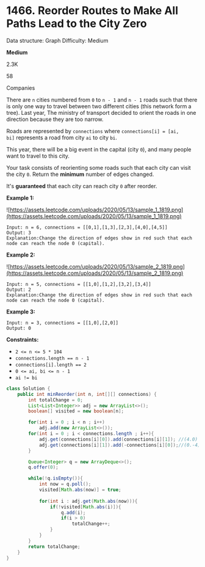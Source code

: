 # 1466. Reorder Routes to Make All Paths Lead to the City Zero

Data structure: Graph
Difficulty: Medium

**Medium**

2.3K

58

Companies

There are `n` cities numbered from `0` to `n - 1` and `n - 1` roads such that there is only one way to travel between two different cities (this network form a tree). Last year, The ministry of transport decided to orient the roads in one direction because they are too narrow.

Roads are represented by `connections` where `connections[i] = [ai, bi]` represents a road from city `ai` to city `bi`.

This year, there will be a big event in the capital (city `0`), and many people want to travel to this city.

Your task consists of reorienting some roads such that each city can visit the city `0`. Return the **minimum** number of edges changed.

It's **guaranteed** that each city can reach city `0` after reorder.

**Example 1:**

![https://assets.leetcode.com/uploads/2020/05/13/sample_1_1819.png](https://assets.leetcode.com/uploads/2020/05/13/sample_1_1819.png)

```
Input: n = 6, connections = [[0,1],[1,3],[2,3],[4,0],[4,5]]
Output: 3
Explanation:Change the direction of edges show in red such that each node can reach the node 0 (capital).

```

**Example 2:**

![https://assets.leetcode.com/uploads/2020/05/13/sample_2_1819.png](https://assets.leetcode.com/uploads/2020/05/13/sample_2_1819.png)

```
Input: n = 5, connections = [[1,0],[1,2],[3,2],[3,4]]
Output: 2
Explanation:Change the direction of edges show in red such that each node can reach the node 0 (capital).

```

**Example 3:**

```
Input: n = 3, connections = [[1,0],[2,0]]
Output: 0

```

**Constraints:**

- `2 <= n <= 5 * 104`
- `connections.length == n - 1`
- `connections[i].length == 2`
- `0 <= ai, bi <= n - 1`
- `ai != bi`

```java
class Solution {
    public int minReorder(int n, int[][] connections) {
        int totalChange = 0;
        List<List<Integer>> adj = new ArrayList<>();
        boolean[] visited = new boolean[n];

        for(int i = 0 ; i < n ; i++)
            adj.add(new ArrayList<>()); 
        for(int i = 0 ; i < connections.length ; i++){
            adj.get(connections[i][0]).add(connections[i][1]); //(4.0)
            adj.get(connections[i][1]).add(-connections[i][0]);//(0.-4) 用正負表示方向
        }

        Queue<Integer> q = new ArrayDeque<>();
        q.offer(0);

        while(!q.isEmpty()){
            int now = q.poll();
            visited[Math.abs(now)] = true;
            
            for(int i : adj.get(Math.abs(now))){
                if(!visited[Math.abs(i)]){
                    q.add(i);
                    if(i > 0)
                        totalChange++;
                }
            }
        }
        return totalChange;
    }
}
```